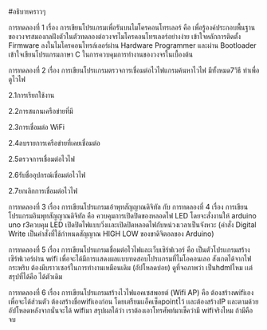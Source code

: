 #อธิบายคราวๆ

การทดลองที่ 1 เรื่อง การเขียนโปรแกรมเพื่อรันบนไมโครคอนโทรเลอร์ คือ เพื่อรู้องค์ประกอบพื้นฐานของวงจรสมองกลฝังตัวในตัวทดลองต่อวงจรไมโครคอนโทรเลอร์อย่างง่าย เข้าใจหลักการติดตั้ง Firmware ลงในไมโครคอนโทรล์เลอร์ผ่าน Hardware Programmer และผ่าน Bootloader
เข้าใจเขียนโปรแกรมภาษา C ในการควบคุมการทำงานของวงจรในเบื้องต้น

การทดลองที่ 2 เรื่อง การเขียนโปรเเกรมตรวจการเชื่อมต่อไวไฟแกรมค้นหาไวไฟ มีทั้งหมด7วิธี ทำเพื่อดูไวไฟ 

2.1การเรียกใช้งาน 

2.2การสแกนเครือข่ายที่มี 

2.3การเชื่อมต่อ WiFi 

2.4ลบรายการเครือข่ายที่เคยเชื่อมต่อ 

2.5ตรวจการเชื่อมต่อไวไฟ 

2.6รับชื่ออุปกรณ์เชื่อมต่อไวไฟ 

2.7ยกเลิกการเชื่อมต่อไวไฟ

การทดลองที่ 3 เรื่อง การเขียนโปรแกรมเอ้าพุทสัญญาณดิจิทัล กับ การทดลองที่ 4 เรื่อง การเขียนโปรแกรมอินพุทสัญญาณดิจิทัล คือ ควบคุมการเปิดปิดของหลอดไฟ LED โดยจะสั่งงานให้ arduino uno r3ควบคุม LED เปิดปิดไฟแบบวิ่งเเละเปิดปิดหลอดไฟกับหน่วงเวลาเป็นจังหวะ
(คำสั่ง Digital Write เป็นคำสั่งที่ใช้กำหนดสัญญาณ HIGH LOW ของขาดิจิตอลของ Arduino)

การทดลองที่ 5 เรื่อง การเขียนโปรแกรมเชื่อมต่อไวไฟและเว็บเซิร์ฟเวอร์ คือ เป็นตัวโปรเเกรมสร้างเซิร์ฟเวอร์ผ่าน wifi เพื่อจะได้มีการเเสดงผลเเบบทดสอบโปรเเกรมที่ไมโอคอนเลอ สังเกตได้จากไฟกระพริบ ต้องมีบราวเซอร์ในการทำงานเหมือนเดิม (อัปโหลดบ่อย) ดูที่จอภาพว่า เป็นhdmlไหม เเต่สรุปที่ได้คือ ได้ตัวเดิม

การทดลองที่ 6 เรื่อง การเขียนโปรแกรมสร้างไวไฟแอคเซสพอยต์ (Wifi AP) คือ ต้องสร้างwifiเอง เพื่อจะได้ส่วนตัว ต้องสร้างชื่อwifiเองก่อน โดยเตรียมเเอ็คเซ็ดpointไว้ เเละต้องสร้างIP เเละตามด้วยอัปโหลดหลังจากนั่นจะได้ wifiมา สรุปผลได้ว่า เราต้องเอาโทรศัพท์มาเช็คว่ามี wifiจริงไหม ถ้ามีคือจบ
